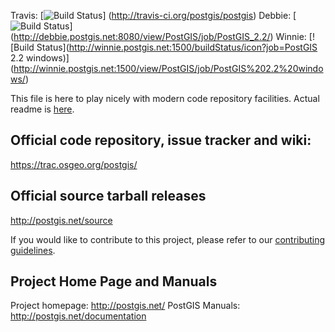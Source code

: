 Travis: [![Build Status](https://secure.travis-ci.org/postgis/postgis.png?branch=svn-2.2)]
(http://travis-ci.org/postgis/postgis) 
Debbie: [![Build Status](http://debbie.postgis.net:8080/buildStatus/icon?job=PostGIS_2.2)]
(http://debbie.postgis.net:8080/view/PostGIS/job/PostGIS_2.2/)
Winnie: [![Build Status](http://winnie.postgis.net:1500/buildStatus/icon?job=PostGIS 2.2 windows)]
(http://winnie.postgis.net:1500/view/PostGIS/job/PostGIS%202.2%20windows/)

This file is here to play nicely with modern code repository facilities.
Actual readme is [here](README.postgis).

## Official code repository, issue tracker and wiki:
https://trac.osgeo.org/postgis/

## Official source tarball releases
http://postgis.net/source

If you would like to contribute to this project, please refer to our
[contributing guidelines](CONTRIBUTING.md).

## Project Home Page and Manuals
Project homepage: http://postgis.net/
PostGIS Manuals: http://postgis.net/documentation

